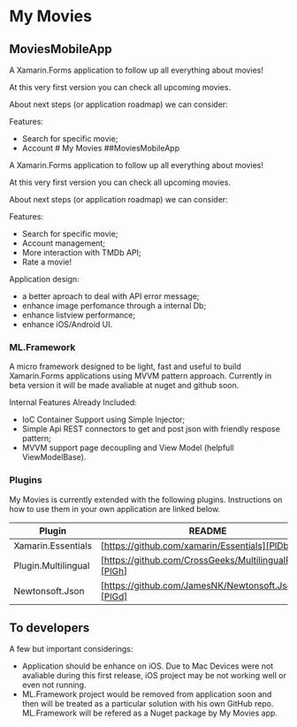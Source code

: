 # My Movies
## MoviesMobileApp

A Xamarin.Forms application to follow up all everything about movies!

At this very first version you can check all upcoming movies.

About next steps (or application roadmap) we can consider:

Features:
  - Search for specific movie;
  - Account # My Movies
##MoviesMobileApp

A Xamarin.Forms application to follow up all everything about movies!

At this very first version you can check all upcoming movies.

About next steps (or application roadmap) we can consider:

Features:
  - Search for specific movie;
  - Account management;
  - More interaction with TMDb API;
  - Rate a movie!

Application design:
  - a better aproach to deal with API error message;
  - enhance image perfomance through a internal Db;
  - enhance listview performance;
  - enhance iOS/Android UI.

### ML.Framework 

A micro framework designed to be light, fast and useful to build Xamarin.Forms applications using MVVM pattern approach.
Currently in beta version it will be made avaliable at nuget and github soon. 

Internal Features Already Included:
  - IoC Container Support using Simple Injector;
  - Simple Api REST connectors to get and post json with friendly respose pattern;
  - MVVM support page decoupling and View Model (helpfull ViewModelBase).
  

### Plugins

My Movies is currently extended with the following plugins. Instructions on how to use them in your own application are linked below.

| Plugin | README |
| ------ | ------ |
| Xamarin.Essentials | [https://github.com/xamarin/Essentials][PlDb] |
| Plugin.Multilingual | [https://github.com/CrossGeeks/MultilingualPlugin][PlGh] |
| Newtonsoft.Json | [https://github.com/JamesNK/Newtonsoft.Json][PlGd] |


## To developers
 
 A few but important considerings:
 
 - Application should be enhance on iOS. Due to Mac Devices were not avaliable during this first release, iOS project may be not working well or even not running.
 - ML.Framework project would be removed from application soon and then will be treated as a particular solution with his own GitHub repo. ML.Framework will be refered as a Nuget package by My Movies app.

